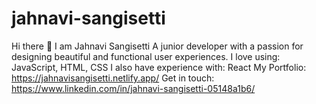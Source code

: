 # jahnavi-sangisetti
Hi there 👋
I am Jahnavi Sangisetti
A junior developer with a passion for designing beautiful and functional user experiences.
I love using: JavaScript, HTML, CSS
I also have experience with: React
My Portfolio: https://jahnavisangisetti.netlify.app/
Get in touch: https://www.linkedin.com/in/jahnavi-sangisetti-05148a1b6/

